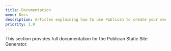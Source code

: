 ```yaml
---
title: Documentation
menu: Docs
description: Articles explaining how to use Publican to create your own static websites.
priority: 1.0
---
```


This section provides full documentation for the Publican Static Site Generator.

